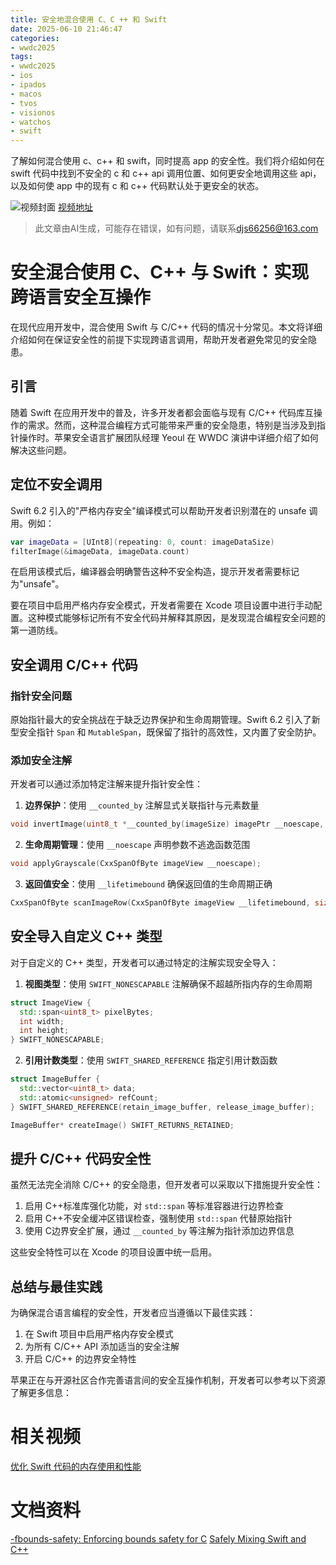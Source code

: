 ```yaml
---
title: 安全地混合使用 C、C ++ 和 Swift
date: 2025-06-10 21:46:47
categories:
- wwdc2025
tags:
- wwdc2025
- ios
- ipados
- macos
- tvos
- visionos
- watchos
- swift
---
```

了解如何混合使用 c、c++ 和 swift，同时提高 app 的安全性。我们将介绍如何在 swift 代码中找到不安全的 c 和 c++ api 调用位置、如何更安全地调用这些 api，以及如何使 app 中的现有 c 和 c++ 代码默认处于更安全的状态。
<!--more-->

![视频封面](https://devimages-cdn.apple.com/wwdc-services/images/3055294D-836B-4513-B7B0-0BC5666246B0/10033/10033_wide_250x141_2x.jpg)
[视频地址](https://developer.apple.com/cn/videos/play/wwdc2025/311/)
> 此文章由AI生成，可能存在错误，如有问题，请联系[djs66256@163.com](djs66256@163.com)

# 安全混合使用 C、C++ 与 Swift：实现跨语言安全互操作

在现代应用开发中，混合使用 Swift 与 C/C++ 代码的情况十分常见。本文将详细介绍如何在保证安全性的前提下实现跨语言调用，帮助开发者避免常见的安全隐患。

## 引言

随着 Swift 在应用开发中的普及，许多开发者都会面临与现有 C/C++ 代码库互操作的需求。然而，这种混合编程方式可能带来严重的安全隐患，特别是当涉及到指针操作时。苹果安全语言扩展团队经理 Yeoul 在 WWDC 演讲中详细介绍了如何解决这些问题。

## 定位不安全调用

Swift 6.2 引入的"严格内存安全"编译模式可以帮助开发者识别潜在的 unsafe 调用。例如：

```swift
var imageData = [UInt8](repeating: 0, count: imageDataSize)
filterImage(&imageData, imageData.count)
```

在启用该模式后，编译器会明确警告这种不安全构造，提示开发者需要标记为"unsafe"。

要在项目中启用严格内存安全模式，开发者需要在 Xcode 项目设置中进行手动配置。这种模式能够标记所有不安全代码并解释其原因，是发现混合编程安全问题的第一道防线。

## 安全调用 C/C++ 代码

### 指针安全问题

原始指针最大的安全挑战在于缺乏边界保护和生命周期管理。Swift 6.2 引入了新型安全指针 `Span` 和 `MutableSpan`，既保留了指针的高效性，又内置了安全防护。

### 添加安全注解

开发者可以通过添加特定注解来提升指针安全性：

1. **边界保护**：使用 `__counted_by` 注解显式关联指针与元素数量
```c
void invertImage(uint8_t *__counted_by(imageSize) imagePtr __noescape, size_t imageSize);
```

2. **生命周期管理**：使用 `__noescape` 声明参数不逃逸函数范围
```c++
void applyGrayscale(CxxSpanOfByte imageView __noescape);
```

3. **返回值安全**：使用 `__lifetimebound` 确保返回值的生命周期正确
```c++
CxxSpanOfByte scanImageRow(CxxSpanOfByte imageView __lifetimebound, size_t width, size_t rowIndex);
```

## 安全导入自定义 C++ 类型

对于自定义的 C++ 类型，开发者可以通过特定的注解实现安全导入：

1. **视图类型**：使用 `SWIFT_NONESCAPABLE` 注解确保不超越所指内存的生命周期
```c++
struct ImageView {
  std::span<uint8_t> pixelBytes;
  int width;
  int height;
} SWIFT_NONESCAPABLE;
```

2. **引用计数类型**：使用 `SWIFT_SHARED_REFERENCE` 指定引用计数函数
```c++
struct ImageBuffer {
  std::vector<uint8_t> data;
  std::atomic<unsigned> refCount;
} SWIFT_SHARED_REFERENCE(retain_image_buffer, release_image_buffer);

ImageBuffer* createImage() SWIFT_RETURNS_RETAINED;
```

## 提升 C/C++ 代码安全性

虽然无法完全消除 C/C++ 的安全隐患，但开发者可以采取以下措施提升安全性：

1. 启用 C++标准库强化功能，对 `std::span` 等标准容器进行边界检查
2. 启用 C++不安全缓冲区错误检查，强制使用 `std::span` 代替原始指针
3. 使用 C边界安全扩展，通过 `__counted_by` 等注解为指针添加边界信息

这些安全特性可以在 Xcode 的项目设置中统一启用。

## 总结与最佳实践

为确保混合语言编程的安全性，开发者应当遵循以下最佳实践：

1. 在 Swift 项目中启用严格内存安全模式
2. 为所有 C/C++ API 添加适当的安全注解
3. 开启 C/C++ 的边界安全特性

苹果正在与开源社区合作完善语言间的安全互操作机制，开发者可以参考以下资源了解更多信息：

# 相关视频
[优化 Swift 代码的内存使用和性能](https://developer.apple.com/videos/play/wwdc2025/312)

# 文档资料
[-fbounds-safety: Enforcing bounds safety for C](https://clang.llvm.org/docs/BoundsSafety.html)
[Safely Mixing Swift and C++](https://www.swift.org/documentation/cxx-interop/safe-interop/)
